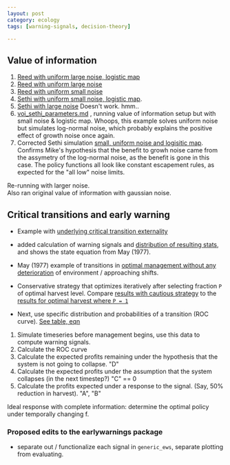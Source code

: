 ```yaml
---
layout: post
category: ecology
tags: [warning-signals, decision-theory]

---
```


## Value of information 

1.  [Reed with uniform large noise, logistic
    map](https://github.com/cboettig/pdg_control/commit/25bcbcbf67cc339215cbe98c3e2caeece7aa4946)
2. [Reed  with uniform large
    noise](https://github.com/cboettig/pdg_control/commit/4c7f1523b746a8dc44f81c34b35929b125f08689)
3.  [Reed with uniform small noise](https://github.com/cboettig/pdg_control/commit/e6037e0ded264ad8892261cad0b32f81dcdcb2ac)
4. [Sethi with uniform small noise, logistic map](https://github.com/cboettig/pdg_control/blob/b2330597532723f8bf2bab3b1ccd429a83cde520/inst/examples/Sethi.md). 
5. [Sethi with large noise](https://github.com/cboettig/pdg_control/blob/8dfaf18b323133c9e8b005405569ebc5303d6e3c/inst/examples/Sethi.md) Doesn't work. hmm..
6. [voi_sethi_parameters.md](https://github.com/cboettig/pdg_control/tree/81dc0100c6868ce56d93dc2e037d8a7446ef5f24/inst/examples/voi_sethi_parameters.md) , running value of information setup but with small noise & logistic map. Whoops, this example solves uniform noise but simulates log-normal noise, which probably explains the positive effect of growth noise once again.  
7. Corrected Sethi simulation [small, uniform noise and logisitic map](https://github.com/cboettig/pdg_control/blob/master/inst/examples/voi_sethi_parameters.md). Confirms Mike's hypothesis that the benefit to growh noise came from the assymetry of the log-normal noise, as the benefit is gone in this case.  The policy functions all look like constant escapement rules, as expected for the "all low" noise limits.   

Re-running with larger noise.   
Also ran original value of information with gaussian noise.  



## Critical transitions and early warning

* Example with [underlying critical transition externality](https://github.com/cboettig/pdg_control/blob/695552177916ad09c7b48ab0894517de1b9a995f/inst/examples/criticaltransition.md)
* added calculation of warning signals and [distribution of resulting stats](https://github.com/cboettig/pdg_control/blob/6df511774221c2e2845bf22f4e1ea65f0dccf1a1/inst/examples/criticaltransition.md), and shows the state equation from May (1977). 
* May (1977) example of transitions in [optimal management without any deterioration](https://github.com/cboettig/pdg_control/tree/c78964d360e0c0f6400b64633716b89aef791192/inst/examples/May.md) of environment / approaching shifts.
* Conservative strategy that optimizes iteratively after selecting fraction `P` of optimal harvest level. Compare [results with cautious strategy](https://github.com/cboettig/pdg_control/tree/3fcda162002b000e0fbbe5622fdb490d3e54140a/inst/examples/cautious.md) to the [results for optimal harvest where `P = 1`](https://github.com/cboettig/pdg_control/tree/daaaa9852d3fa847834c12c3a16710580d437770/inst/examples/cautious.md)


* Next, use specific distribution and probabilities of a transition (ROC curve).  [See table, eqn](http://www.carlboettiger.info/2012/05/14/notes.html)

1. Simulate timeseries before management begins, use this data to compute warning signals.  
2. Calculate the ROC curve
3. Calculate the expected profits remaining under the hypothesis that the system is not going to collapse. "D"
4. Calculate the expected profits under the assumption that the system collapses (in the next timestep?)  "C" == 0
5. Calculate the profits expected under a response to the signal.  (Say, 50% reduction in harvest). "A", "B"


Ideal response with complete information: determine the optimal policy under temporally changing f.  





### Proposed edits to the earlywarnings package

* separate out / functionalize each signal in `generic_ews`, separate plotting from evaluating.  
